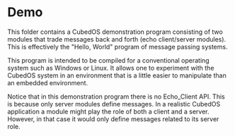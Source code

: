 
Demo
====

This folder contains a CubedOS demonstration program consisting of two modules that trade
messages back and forth (echo client/server modules). This is effectively the "Hello, World"
program of message passing systems.

This program is intended to be compiled for a conventional operating system such as Windows or
Linux. It allows one to experiment with the CubedOS system in an environment that is a little
easier to manipulate than an embedded environment.

Notice that in this demonstration program there is no Echo_Client API. This is because only
server modules define messages. In a realistic CubedOS application a module might play the role
of both a client and a server. However, in that case it would only define messages related to
its server role.
